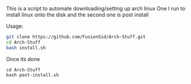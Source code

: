 This is a script to automate downloading/setting up arch linux
One I run to install linux onto the disk and the second one is post install

Usage:
```bash
git clone https://github.com/FusionSid/Arch-Stuff.git
cd Arch-Stuff
bash install.sh
```

Once its done
```
cd Arch-Stuff
bash post-install.sh
```